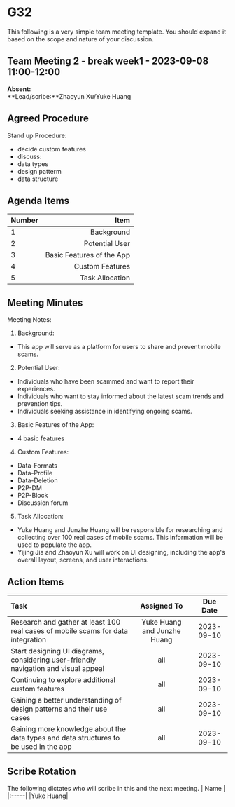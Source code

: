 # G32
This following is a very simple team meeting template. You should expand it based on the scope and nature of your discussion.

## Team Meeting 2 - break week1  - 2023-09-08 11:00-12:00
**Absent:**
<br>
**Lead/scribe:**Zhaoyun Xu/Yuke Huang

## Agreed Procedure
Stand up Procedure: 
- decide custom features  
- discuss:
- data types
- design patterm
- data structure


## Agenda Items
| Number   |        Item |
|:---------|------------:|
| 1 | Background |
| 2 | Potential User |
| 3 | Basic Features of the App |
| 4 | Custom Features |
| 5 | Task Allocation |
## Meeting Minutes
Meeting Notes:
1.	Background:
- This app will serve as a platform for users to share and prevent mobile scams.
2.	Potential User:
- Individuals who have been scammed and want to report their experiences.
- Individuals who want to stay informed about the latest scam trends and prevention tips.
- Individuals seeking assistance in identifying ongoing scams.
3.	Basic Features of the App:
- 4 basic features
4.	Custom Features:
- Data-Formats
- Data-Profile
- Data-Deletion
- P2P-DM
- P2P-Block
- Discussion forum
5.	Task Allocation:
- Yuke Huang and Junzhe Huang will be responsible for researching and collecting over 100 real cases of mobile scams. This information will be used to populate the app.
- Yijing Jia and Zhaoyun Xu will work on UI designing, including the app's overall layout, screens, and user interactions.



## Action Items
| Task                                   | Assigned To |  Due Date  |
|:---------------------------------------|:-----------:|:----------:|
|Research and gather at least 100 real cases of mobile scams for data integration|  Yuke Huang and Junzhe Huang   | 2023-09-10 |
|Start designing UI diagrams, considering user-friendly navigation and visual appeal|  all   | 2023-09-10 |
|Continuing to explore additional custom features|  all   | 2023-09-10 |
|Gaining a better understanding of design patterns and their use cases|  all   | 2023-09-10 |
|Gaining more knowledge about the data types and data structures to be used in the app|  all   | 2023-09-10 |




## Scribe Rotation
The following dictates who will scribe in this and the next meeting.
| Name |
|:-----|
|Yuke Huang|

